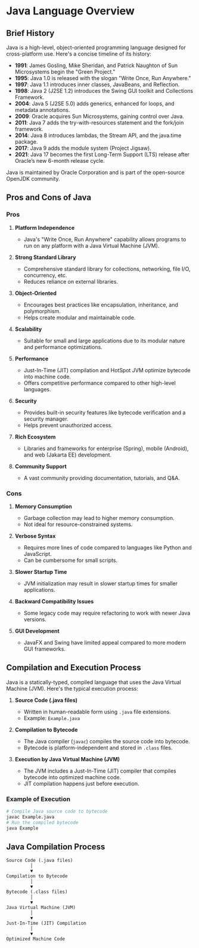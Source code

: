 # Java Language Overview

## Brief History

Java is a high-level, object-oriented programming language designed for cross-platform use. Here's a concise timeline of its history:

- **1991**: James Gosling, Mike Sheridan, and Patrick Naughton of Sun Microsystems begin the "Green Project."
- **1995**: Java 1.0 is released with the slogan "Write Once, Run Anywhere."
- **1997**: Java 1.1 introduces inner classes, JavaBeans, and Reflection.
- **1998**: Java 2 (J2SE 1.2) introduces the Swing GUI toolkit and Collections Framework.
- **2004**: Java 5 (J2SE 5.0) adds generics, enhanced for loops, and metadata annotations.
- **2009**: Oracle acquires Sun Microsystems, gaining control over Java.
- **2011**: Java 7 adds the try-with-resources statement and the fork/join framework.
- **2014**: Java 8 introduces lambdas, the Stream API, and the java.time package.
- **2017**: Java 9 adds the module system (Project Jigsaw).
- **2021**: Java 17 becomes the first Long-Term Support (LTS) release after Oracle’s new 6-month release cycle.

Java is maintained by Oracle Corporation and is part of the open-source OpenJDK community.

## Pros and Cons of Java

### Pros

1. **Platform Independence**

   - Java's "Write Once, Run Anywhere" capability allows programs to run on any platform with a Java Virtual Machine (JVM).

2. **Strong Standard Library**

   - Comprehensive standard library for collections, networking, file I/O, concurrency, etc.
   - Reduces reliance on external libraries.

3. **Object-Oriented**

   - Encourages best practices like encapsulation, inheritance, and polymorphism.
   - Helps create modular and maintainable code.

4. **Scalability**

   - Suitable for small and large applications due to its modular nature and performance optimizations.

5. **Performance**

   - Just-In-Time (JIT) compilation and HotSpot JVM optimize bytecode into machine code.
   - Offers competitive performance compared to other high-level languages.

6. **Security**

   - Provides built-in security features like bytecode verification and a security manager.
   - Helps prevent unauthorized access.

7. **Rich Ecosystem**

   - Libraries and frameworks for enterprise (Spring), mobile (Android), and web (Jakarta EE) development.

8. **Community Support**
   - A vast community providing documentation, tutorials, and Q&A.

### Cons

1. **Memory Consumption**

   - Garbage collection may lead to higher memory consumption.
   - Not ideal for resource-constrained systems.

2. **Verbose Syntax**

   - Requires more lines of code compared to languages like Python and JavaScript.
   - Can be cumbersome for small scripts.

3. **Slower Startup Time**

   - JVM initialization may result in slower startup times for smaller applications.

4. **Backward Compatibility Issues**

   - Some legacy code may require refactoring to work with newer Java versions.

5. **GUI Development**
   - JavaFX and Swing have limited appeal compared to more modern GUI frameworks.

## Compilation and Execution Process

Java is a statically-typed, compiled language that uses the Java Virtual Machine (JVM). Here's the typical execution process:

1. **Source Code (.java files)**

   - Written in human-readable form using `.java` file extensions.
   - Example: `Example.java`

2. **Compilation to Bytecode**

   - The Java compiler (`javac`) compiles the source code into bytecode.
   - Bytecode is platform-independent and stored in `.class` files.

3. **Execution by Java Virtual Machine (JVM)**
   - The JVM includes a Just-In-Time (JIT) compiler that compiles bytecode into optimized machine code.
   - JIT compilation happens just before execution.

### Example of Execution

```bash
# Compile Java source code to bytecode
javac Example.java
# Run the compiled bytecode
java Example
```

## Java Compilation Process

```
Source Code (.java files)
         │
         ▼
Compilation to Bytecode
         │
         ▼
Bytecode (.class files)
         │
         ▼
Java Virtual Machine (JVM)
         │
         ▼
Just-In-Time (JIT) Compilation
         │
         ▼
Optimized Machine Code

```
